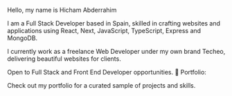 Hello, my name is Hicham Abderrahim

I am a Full Stack Developer based in Spain, skilled in crafting websites and applications using React, Next, JavaScript, TypeScript, Express and MongoDB.

I currently work as a freelance Web Developer under my own brand Techeo, delivering beautiful websites for clients.

Open to Full Stack and Front End Developer opportunities.
🎨 Portfolio:

Check out my portfolio for a curated sample of projects and skills.

<!---
hichamabderrah/hichamabderrah is a ✨ special ✨ repository because its `README.md` (this file) appears on your GitHub profile.
You can click the Preview link to take a look at your changes.
--->
